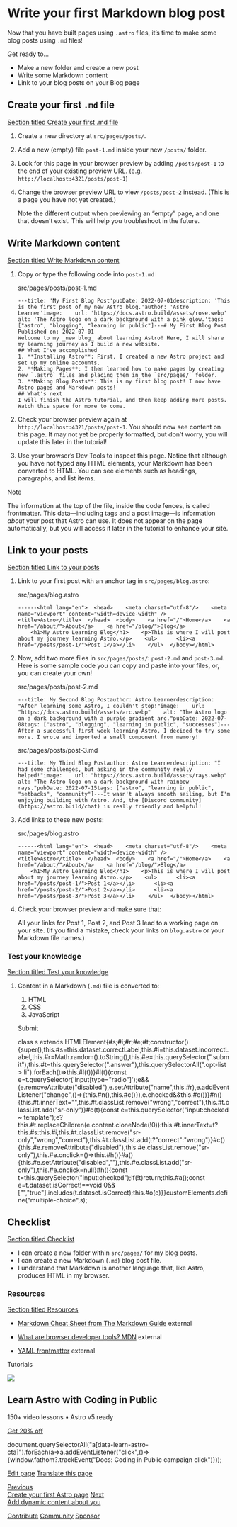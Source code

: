 Write your first Markdown blog post
===================================

Now that you have built pages using `.astro` files, it’s time to make some blog posts using `.md` files!

Get ready to…

*   Make a new folder and create a new post
*   Write some Markdown content
*   Link to your blog posts on your Blog page

Create your first `.md` file
----------------------------

[Section titled Create your first .md file](#create-your-first-md-file)

1.  Create a new directory at `src/pages/posts/`.
    
2.  Add a new (empty) file `post-1.md` inside your new `/posts/` folder.
    
3.  Look for this page in your browser preview by adding `/posts/post-1` to the end of your existing preview URL. (e.g. `http://localhost:4321/posts/post-1`)
    
4.  Change the browser preview URL to view `/posts/post-2` instead. (This is a page you have not yet created.)
    
    Note the different output when previewing an “empty” page, and one that doesn’t exist. This will help you troubleshoot in the future.
    

Write Markdown content
----------------------

[Section titled Write Markdown content](#write-markdown-content)

1.  Copy or type the following code into `post-1.md`
    
    src/pages/posts/post-1.md
    
        ---title: 'My First Blog Post'pubDate: 2022-07-01description: 'This is the first post of my new Astro blog.'author: 'Astro Learner'image:    url: 'https://docs.astro.build/assets/rose.webp'    alt: 'The Astro logo on a dark background with a pink glow.'tags: ["astro", "blogging", "learning in public"]---# My First Blog Post
        Published on: 2022-07-01
        Welcome to my _new blog_ about learning Astro! Here, I will share my learning journey as I build a new website.
        ## What I've accomplished
        1. **Installing Astro**: First, I created a new Astro project and set up my online accounts.
        2. **Making Pages**: I then learned how to make pages by creating new `.astro` files and placing them in the `src/pages/` folder.
        3. **Making Blog Posts**: This is my first blog post! I now have Astro pages and Markdown posts!
        ## What's next
        I will finish the Astro tutorial, and then keep adding more posts. Watch this space for more to come.
    
2.  Check your browser preview again at `http://localhost:4321/posts/post-1`. You should now see content on this page. It may not yet be properly formatted, but don’t worry, you will update this later in the tutorial!
    
3.  Use your browser’s Dev Tools to inspect this page. Notice that although you have not typed any HTML elements, your Markdown has been converted to HTML. You can see elements such as headings, paragraphs, and list items.
    

Note

The information at the top of the file, inside the code fences, is called frontmatter. This data—including tags and a post image—is information _about_ your post that Astro can use. It does not appear on the page automatically, but you will access it later in the tutorial to enhance your site.

Link to your posts
------------------

[Section titled Link to your posts](#link-to-your-posts)

1.  Link to your first post with an anchor tag in `src/pages/blog.astro`:
    
    src/pages/blog.astro
    
        ------<html lang="en">  <head>    <meta charset="utf-8"/>    <meta name="viewport" content="width=device-width" />    <title>Astro</title>  </head>  <body>    <a href="/">Home</a>    <a href="/about/">About</a>    <a href="/blog/">Blog</a>
            <h1>My Astro Learning Blog</h1>    <p>This is where I will post about my journey learning Astro.</p>    <ul>      <li><a href="/posts/post-1/">Post 1</a></li>    </ul>  </body></html>
    
2.  Now, add two more files in `src/pages/posts/`: `post-2.md` and `post-3.md`. Here is some sample code you can copy and paste into your files, or, you can create your own!
    
    src/pages/posts/post-2.md
    
        ---title: My Second Blog Postauthor: Astro Learnerdescription: "After learning some Astro, I couldn't stop!"image:    url: "https://docs.astro.build/assets/arc.webp"    alt: "The Astro logo on a dark background with a purple gradient arc."pubDate: 2022-07-08tags: ["astro", "blogging", "learning in public", "successes"]---After a successful first week learning Astro, I decided to try some more. I wrote and imported a small component from memory!
    
    src/pages/posts/post-3.md
    
        ---title: My Third Blog Postauthor: Astro Learnerdescription: "I had some challenges, but asking in the community really helped!"image:    url: "https://docs.astro.build/assets/rays.webp"    alt: "The Astro logo on a dark background with rainbow rays."pubDate: 2022-07-15tags: ["astro", "learning in public", "setbacks", "community"]---It wasn't always smooth sailing, but I'm enjoying building with Astro. And, the [Discord community](https://astro.build/chat) is really friendly and helpful!
    
3.  Add links to these new posts:
    
    src/pages/blog.astro
    
        ------<html lang="en">  <head>    <meta charset="utf-8"/>    <meta name="viewport" content="width=device-width" />    <title>Astro</title>  </head>  <body>    <a href="/">Home</a>    <a href="/about/">About</a>    <a href="/blog/">Blog</a>
            <h1>My Astro Learning Blog</h1>    <p>This is where I will post about my journey learning Astro.</p>    <ul>      <li><a href="/posts/post-1/">Post 1</a></li>      <li><a href="/posts/post-2/">Post 2</a></li>      <li><a href="/posts/post-3/">Post 3</a></li>    </ul>  </body></html>
    
4.  Check your browser preview and make sure that:
    
    All your links for Post 1, Post 2, and Post 3 lead to a working page on your site. (If you find a mistake, check your links on `blog.astro` or your Markdown file names.)
    

### Test your knowledge

[Section titled Test your knowledge](#test-your-knowledge)

1.  Content in a Markdown (`.md`) file is converted to:
    
    1.  HTML
    2.  CSS
    3.  JavaScript
    
    Submit
    
    class s extends HTMLElement{#s;#i;#r;#e;#t;constructor(){super(),this.#s=this.dataset.correctLabel,this.#i=this.dataset.incorrectLabel,this.#r=Math.random().toString(),this.#e=this.querySelector(".submit"),this.#t=this.querySelector(".answer"),this.querySelectorAll(".opt-list > li").forEach(t=>this.#l(t))}#l(t){const e=t.querySelector('input\[type="radio"\]');e&&(e.removeAttribute("disabled"),e.setAttribute("name",this.#r),e.addEventListener("change",()=>{this.#n(),this.#c()}),e.checked&&this.#c())}#n(){this.#t.innerText="",this.#t.classList.remove("wrong","correct"),this.#t.classList.add("sr-only")}#o(t){const e=this.querySelector("input:checked ~ template");e?this.#t.replaceChildren(e.content.cloneNode(!0)):this.#t.innerText=t?this.#s:this.#i,this.#t.classList.remove("sr-only","wrong","correct"),this.#t.classList.add(t?"correct":"wrong")}#c(){this.#e.removeAttribute("disabled"),this.#e.classList.remove("sr-only"),this.#e.onclick=()=>this.#h()}#a(){this.#e.setAttribute("disabled",""),this.#e.classList.add("sr-only"),this.#e.onclick=null}#h(){const t=this.querySelector("input:checked");if(!t)return;this.#a();const e=t.dataset.isCorrect!==void 0&&\["","true"\].includes(t.dataset.isCorrect);this.#o(e)}}customElements.define("multiple-choice",s);

Checklist
---------

[Section titled Checklist](#checklist)

 *    I can create a new folder within `src/pages/` for my blog posts.
*    I can create a new Markdown (`.md`) blog post file.
*    I understand that Markdown is another language that, like Astro, produces HTML in my browser.

### Resources

[Section titled Resources](#resources)

*   [Markdown Cheat Sheet from The Markdown Guide](https://www.markdownguide.org/cheat-sheet/) external
    
*   [What are browser developer tools? MDN](https://developer.mozilla.org/en-US/docs/Learn/Common_questions/What_are_browser_developer_tools) external
    
*   [YAML frontmatter](https://assemble.io/docs/YAML-front-matter.html) external
    

Tutorials

![](/_astro/CodingInPublic.DpaYu7Qd_5sx41.webp)

Learn Astro with **Coding in Public**
-------------------------------------

150+ video lessons • Astro v5 ready

[Get 20% off](https://learnastro.dev?code=ASTRO_PROMO)

document.querySelectorAll("a\[data-learn-astro-cta\]").forEach(a=>a.addEventListener("click",()=>{window.fathom?.trackEvent("Docs: Coding in Public campaign click")}));

[Edit page](https://github.com/withastro/docs/edit/main/src/content/docs/en/tutorial/2-pages/2.mdx) [Translate this page](https://contribute.docs.astro.build/guides/i18n/)

[Previous  
Create your first Astro page](/en/tutorial/2-pages/1/) [Next  
Add dynamic content about you](/en/tutorial/2-pages/3/)

[Contribute](/en/contribute/) [Community](https://astro.build/chat) [Sponsor](https://opencollective.com/astrodotbuild)

